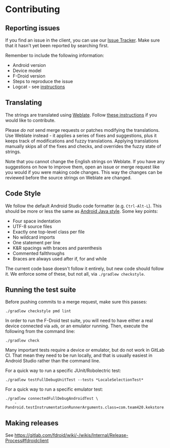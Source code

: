 # Contributing

## Reporting issues

If you find an issue in the client, you can use our [Issue
Tracker](https://gitlab.com/fdroid/fdroidclient/issues). Make sure that it
hasn't yet been reported by searching first.

Remember to include the following information:

* Android version
* Device model
* F-Droid version
* Steps to reproduce the issue
* Logcat - see [instructions](https://f-droid.org/wiki/page/Getting_logcat_messages_after_crash)

## Translating

The strings are translated using [Weblate](https://weblate.org/en/). Follow
[these instructions](https://hosted.weblate.org/engage/f-droid/) if you would
like to contribute.

Please *do not* send merge requests or patches modifying the translations. Use
Weblate instead - it applies a series of fixes and suggestions, plus it keeps
track of modifications and fuzzy translations. Applying translations manually
skips all of the fixes and checks, and overrides the fuzzy state of strings.

Note that you cannot change the English strings on Weblate. If you have any
suggestions on how to improve them, open an issue or merge request like you
would if you were making code changes. This way the changes can be reviewed
before the source strings on Weblate are changed.


## Code Style

We follow the default Android Studio code formatter (e.g. `Ctrl-Alt-L`).  This
should be more or less the same as [Android Java
style](https://source.android.com/source/code-style.html).  Some key points:

* Four space indentation
* UTF-8 source files
* Exactly one top-level class per file
* No wildcard imports
* One statement per line
* K&R spacings with braces and parenthesis
* Commented fallthroughs
* Braces are always used after if, for and while

The current code base doesn't follow it entirely, but new code should follow
it. We enforce some of these, but not all, via `./gradlew checkstyle`.


## Running the test suite

Before pushing commits to a merge request, make sure this passes:

    ./gradlew checkstyle pmd lint

In order to run the F-Droid test suite, you will need to have either a real device
connected via `adb`, or an emulator running. Then, execute the following from the
command line:

    ./gradlew check

Many important tests require a device or emulator, but do not work in GitLab CI.
That mean they need to be run locally, and that is usually easiest in Android
Studio rather than the command line.

For a quick way to run a specific JUnit/Robolectric test:

    ./gradlew testFullDebugUnitTest --tests *LocaleSelectionTest*

For a quick way to run a specific emulator test:

	./gradlew connectedFullDebugAndroidTest \
        -Pandroid.testInstrumentationRunnerArguments.class=com.team420.kekstore.MainActivityExpressoTest


## Making releases

See https://gitlab.com/fdroid/wiki/-/wikis/Internal/Release-Process#fdroidclient
